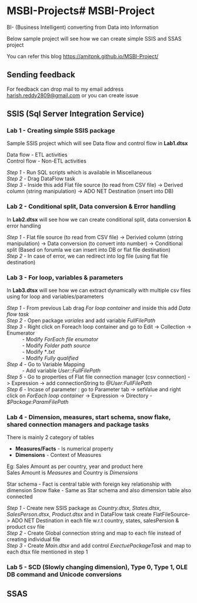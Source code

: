 # MSBI-Projects# MSBI-Project

BI- (Business Intelligent) converting from Data into Information

Below sample project will see how we can create simple SSIS and SSAS project

You can refer this blog <https://amitpnk.github.io/MSBI-Project/>

## Sending feedback

For feedback can drop mail to my email address harish.reddy2809@gmail.com or you can create issue

## SSIS (Sql Server Integration Service)

### Lab 1 - Creating simple SSIS package

Sample SSIS project which will see Data flow and control flow in **Lab1.dtsx**<br>

Data flow - ETL activities <br>
Control flow - Non-ETL activities <br>

*Step 1* - Run SQL scripts which is available in Miscellaneous <br>
*Step 2* - Drag DataFlow task <br>
*Step 3* - Inside this add Flat file source (to read from CSV file) -> Derived column (string manipulation) -> ADO NET Destination (insert into DB)<br>

### Lab 2 - Conditional split, Data conversion & Error handling

In **Lab2.dtsx** will see how we can create conditional split, data conversion & error handling <br>

*Step 1* - Flat file source (to read from CSV file) -> Derivied column (string manipulation) -> Data conversion (to convert into number) -> Conditional split (Based on forumla we can insert into DB or flat file destination) <br>
*Step 2* - In case of error, we can redirect into log file (using flat file destination)

### Lab 3 - For loop, variables & parameters

In **Lab3.dtsx** will see how we can extract dynamically with multiple csv files using for loop and variables/parameters 

*Step 1* - From previous Lab drag *For loop container* and inside this add *Data flow task* <br>
*Step 2* - Open package *variales* and add variable *FullFilePath* <br>
*Step 3* - Right click on Foreach loop container and go to Edit -> Collection -> Enumerator <br>
&emsp;&emsp;&emsp;- Modify *ForEach file enumator* <br>
&emsp;&emsp;&emsp;- Modify *Folder path source*<br>
&emsp;&emsp;&emsp;- Modify **.txt*<br>
&emsp;&emsp;&emsp;- Modify *Fully qualified*<br>
*Step 4* - Go to Variable Mapping <br>
&emsp;&emsp;&emsp;- Add variable *User::FullFilePath*<br>
*Step 5* - Go to properties of Flat file connection manager (csv connection) -> Expression -> add connectionString to *@User:FullFilePath*<br>
*Step 6* - Incase of parameter : go to Parameter tab -> setValue and right click on *ForEach loop container* -> Expression -> Directory - *$Package:ParamFilePath* <br>

### Lab 4 - Dimension, measures, start schema, snow flake, shared connection managers and package tasks

There is mainly 2 category of tables <br>
* **Measures/Facts** - Is numerical property
* **Dimensions** -  Context of Measures

Eg: Sales Amount as per country, year and product
here <br>Sales Amount is *Measures* and Country is *Dimensions*

Star schema - Fact is central table with foreign key relationship with dimension
Snow flake - Same as Star schema and also dimension table also connected

*Step 1* - Create new SSIS package as *Country.dtsx*, *States.dtsx*, *SalesPerson.dtsx*, *Product.dtsx*  and in DataFlow task create FlatFileSource-> ADO NET Destination in each file w.r.t country, states, salesPersion & product csv file <br>
*Step 2* - Create Global connection string and map to each file instead of creating individual file <br>
*Step 3* - Create *Main.dtsx* and add control *ExectuePackageTask* and map to each dtsx file mentioned in step 1 <br>

### Lab 5 - SCD (Slowly changing dimension), Type 0, Type 1, OLE DB command and Unicode conversions


## SSAS
